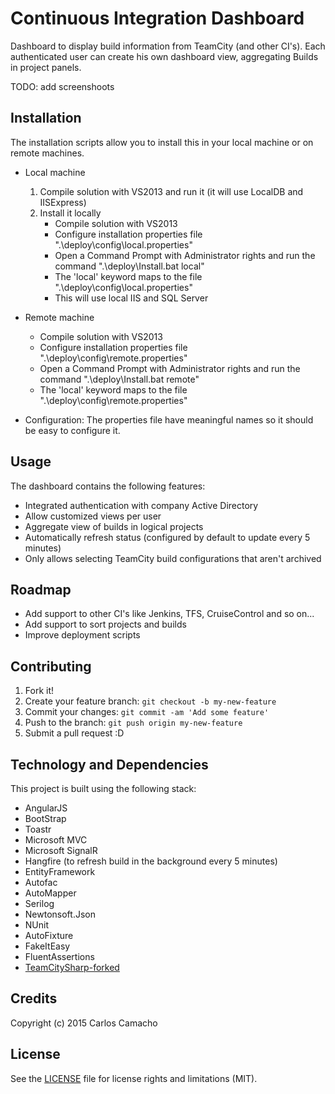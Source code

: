# Continuous Integration Dashboard #

Dashboard to display build information from TeamCity (and other CI's). Each authenticated user can create his own dashboard view, aggregating Builds in project panels.

TODO: add screenshoots

## Installation

The installation scripts allow you to install this in your local machine or on remote machines.
* Local machine
	1. Compile solution with VS2013 and run it (it will use LocalDB and IISExpress)
	1. Install it locally
		* Compile solution with VS2013
		* Configure installation properties file ".\deploy\config\local.properties"  
		* Open a Command Prompt with Administrator rights and run the command ".\deploy\Install.bat local"
		* The 'local' keyword maps to the file ".\deploy\config\local.properties"
		* This will use local IIS and SQL Server

* Remote machine
	* Compile solution with VS2013
	* Configure installation properties file ".\deploy\config\remote.properties"
	* Open a Command Prompt with Administrator rights and run the command ".\deploy\Install.bat remote"
	* The 'local' keyword maps to the file ".\deploy\config\remote.properties"

* Configuration:
	The properties file have meaningful names so it should be easy to configure it. 
	
## Usage

The dashboard contains the following features:
* Integrated authentication with company Active Directory
* Allow customized views per user
* Aggregate view of builds in logical projects
* Automatically refresh status (configured by default to update every 5 minutes)
* Only allows selecting TeamCity build configurations that aren't archived

## Roadmap

* Add support to other CI's like Jenkins, TFS, CruiseControl and so on...
* Add support to sort projects and builds
* Improve deployment scripts

## Contributing

1. Fork it!
2. Create your feature branch: `git checkout -b my-new-feature`
3. Commit your changes: `git commit -am 'Add some feature'`
4. Push to the branch: `git push origin my-new-feature`
5. Submit a pull request :D

## Technology and Dependencies

This project is built using the following stack:
* AngularJS
* BootStrap
* Toastr
* Microsoft MVC
* Microsoft SignalR
* Hangfire (to refresh build in the background every 5 minutes)
* EntityFramework
* Autofac
* AutoMapper
* Serilog
* Newtonsoft.Json
* NUnit
* AutoFixture
* FakeItEasy
* FluentAssertions
* [TeamCitySharp-forked](https://github.com/y-gagar1n/TeamCitySharp)

## Credits

Copyright (c) 2015 Carlos Camacho

## License

See the [LICENSE](LICENSE.md) file for license rights and limitations (MIT).

